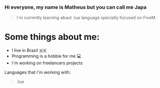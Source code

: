 
### Hi everyone, my name is Matheus but you can call me Japa

> I´m currently learning abaut .lua language specially focused on FiveM

# Some things about me:
- I live in Brazil 🇧🇷
- Programming is a hobbie for me 💻
- I´m working on freelancers projects 

Languages that i'm working with:
> .lua
